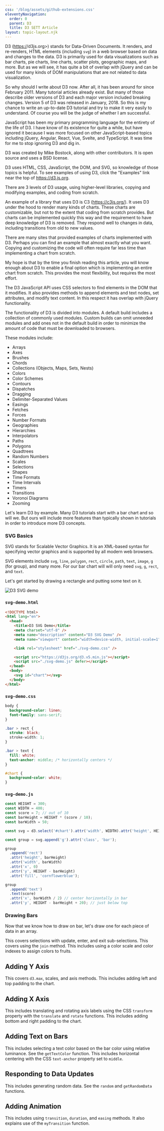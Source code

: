 ```yaml
---
css: '/blog/assets/github-extensions.css'
eleventyNavigation:
  order: 0
  parent: D3
  title: D3 SETT Article
layout: topic-layout.njk
---
```


D3 (<https:/>/d3js.org>) stands for Data-Driven Documents.
It renders, and re-renders, HTML elements (including `svg`) in a web browser
based on data and changes to the data.
D3 is primarily used for data visualizations such as
bar charts, pie charts, line charts, scatter plots, geographic maps, and more.
But as we will see, it has quite a bit of overlap with jQuery
and can be used for many kinds of DOM manipulations
that are not related to data visualization.

So why should I write about D3 now.
After all, it has been around for since February 2011.
Many tutorial articles already exist.
But many of those describe older versions of D3
and each major version included breaking changes.
Version 5 of D3 was released in January, 2018.
So this is my chance to write an up-to-date D3 tutorial
and try to make it very easily to understand.
Of course you will be the judge of whether I am successful.

JavaScript has been my primary programming language
for the entirety of the life of D3.
I have know of its existence for quite a while,
but have ignored it because I was more focused on other JavaScript-based
topics including jQuery, Angular, React, Vue, Svelte, and TypeScript.
It was time for me to stop ignoring D3 and dig in.

D3 was created by Mike Bostock, along with other contributors.
It is open source and uses a BSD license.

D3 uses HTML, CSS, JavaScript, the DOM, and SVG,
so knowledge of those topics is helpful.
To see examples of using D3, click the "Examples" link
near the top of <https://d3.js.org>.

There are 3 levels of D3 usage, using higher-level libraries,
copying and modifying examples, and coding from scratch.

An example of a library that uses D3 is C3 (<https://c3js.org/>).
It uses D3 under the hood to render many kinds of charts.
These charts are customizable,
but not to the extent that coding from scratch provides.
But charts can be implemented quickly this way
and the requirement to have deep knowledge of D3 is removed.
They respond well to changes in data,
including transitions from old to new values.

There are many sites that provided examples of charts implemented with D3.
Perhaps you can find an example that almost exactly what you want.
Copying and customizing the code will often require far less time
than implementing a chart from scratch.

My hope is that by the time you finish reading this article,
you will know enough about D3 to enable a final option
which is implementing an entire chart from scratch.
This provides the most flexibility, but requires the most effort.

The D3 JavaScript API uses CSS selectors
to find elements in the DOM that it modifies.
It also provides methods to append elements and text nodes,
set attributes, and modify text content.
In this respect it has overlap with jQuery functionality.

The functionality of D3 is divided into modules.
A default build includes a collection of commonly used modules.
Custom builds can omit unneeded modules and add ones not in the default build
in order to minimize the amount of code that must be downloaded to browsers.

These modules include:

- Arrays
- Axes
- Brushes
- Chords
- Collections (Objects, Maps, Sets, Nests)
- Colors
- Color Schemes
- Contours
- Dispatches
- Dragging
- Delimiter-Separated Values
- Easings
- Fetches
- Forces
- Number Formats
- Geographies
- Hierarchies
- Interpolators
- Paths
- Polygons
- Quadtrees
- Random Numbers
- Scales
- Selections
- Shapes
- Time Formats
- Time Intervals
- Timers
- Transitions
- Voronoi Diagrams
- Zooming

Let's learn D3 by example.
Many D3 tutorials start with a bar chart and so will we.
But ours will include more features than typically shown in tutorials
in order to introduce more D3 concepts.

### SVG Basics

SVG stands for Scalable Vector Graphics.
It is an XML-based syntax for specifying vector graphics
and is supported by all modern web browsers.

SVG elements include `svg`, `line`, `polygon`, `rect`, `circle`, `path`,
`text`, `image`, `g` (for group), and many more.
For our bar chart will will only need `svg`, `g`, `rect`, and `text`.

Let's get started by drawing a rectangle and putting some text on it.

![D3 SVG demo](/blog/assets/d3-svg-demo.png)

### `svg-demo.html`

```html
<!DOCTYPE html>
<html lang="en">
  <head>
    <title>D3 SVG Demo</title>
    <meta charset="utf-8" />
    <meta name="description" content="D3 SVG Demo" />
    <meta name="viewport" content="width=device-width, initial-scale=1" />

    <link rel="stylesheet" href="./svg-demo.css" />

    <script src="https://d3js.org/d3.v5.min.js"></script>
    <script src="./svg-demo.js" defer></script>
  </head>
  <body>
    <svg id="chart"></svg>
  </body>
</html>
```

### `svg-demo.css`

```css
body {
  background-color: linen;
  font-family: sans-serif;
}

.bar > rect {
  stroke: black;
  stroke-width: 1;
}

.bar > text {
  fill: white;
  text-anchor: middle; /* horizontally centers */
}

#chart {
  background-color: white;
}
```

### `svg-demo.js`

```js
const HEIGHT = 300;
const WIDTH = 400;
const score = 7; // out of 10
const barHeight = HEIGHT * (score / 10);
const barWidth = 50;

const svg = d3.select('#chart').attr('width', WIDTH).attr('height', HEIGHT);

const group = svg.append('g').attr('class', 'bar');

group
  .append('rect')
  .attr('height', barHeight)
  .attr('width', barWidth)
  .attr('x', 0)
  .attr('y', HEIGHT - barHeight)
  .attr('fill', 'cornflowerblue');

group
  .append('text')
  .text(score)
  .attr('x', barWidth / 2) // center horizontally in bar
  .attr('y', HEIGHT - barHeight + 20); // just below top
```

### Drawing Bars

Now that we know how to draw on bar,
let's draw one for each piece of data in an array.

This covers selections with update, enter, and exit sub-selections.
This covers using the `join` method.
This includes using a color scale and color indexes
to assign colors to fruits.

## Adding Y Axis

This covers `d3.max`, scales, and axis methods.
This includes adding left and top padding to the chart.

## Adding X Axis

This includes translating and rotating axis labels using the
CSS `transform` property with the `translate` and `rotate` functions.
This includes adding bottom and right padding to the chart.

## Adding Text on Bars

This includes selecting a text color based on the bar color
using relative luminance.
See the `getTextColor` function.
This includes horizontal centering with the
CSS `text-anchor` property set to `middle`.

## Responding to Data Updates

This includes generating random data.
See the `random` and `getRandomData` functions.

## Adding Animation

This includes using `transition`, `duration`, and `easing` methods.
It also explains use of the `myTransition` function.
